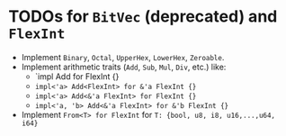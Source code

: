 TODOs for `BitVec` (deprecated) and `FlexInt`
=============================================

- Implement `Binary`, `Octal`, `UpperHex`, `LowerHex`, `Zeroable`.
- Implement arithmetic traits (`Add`, `Sub`, `Mul`, `Div`, etc.) like:
	- `impl Add<FlexInt> for FlexInt {}
	- `impl<'a> Add<FlexInt> for &'a FlexInt {}`
	- `impl<'a> Add<&'a FlexInt> for FlexInt {}`
	- `impl<'a, 'b> Add<&'a FlexInt> for &'b FlexInt {}`
- Implement `From<T> for FlexInt` for `T: {bool, u8, i8, u16,...,u64, i64}`
